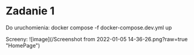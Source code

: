 # Zadanie 1

Do uruchomienia: docker compose -f docker-compose.dev.yml up

Screeny:
![image](/Screenshot from 2022-01-05 14-36-26.png?raw=true "HomePage")
